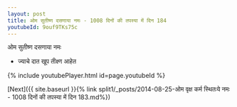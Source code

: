 ```yaml
---
layout: post
title: ओम सुतीष्ण दसणाया नमः - 1008 दिनों की तपस्या में दिन 184
youtubeId: 9ouf9TKs75c
---
```

 
 
 ओम सुतीष्ण दसणाया नमः  
 
 -  ज्याचे दात खूप तीक्ष्ण आहेत 
 
  
 
  
 
 
 
 
 
 


{% include youtubePlayer.html id=page.youtubeId %}
 
[Next]({{ site.baseurl }}{% link  split1/_posts/2014-08-25-ओम वृक्ष कर्म स्थितःये नमः - 1008 दिनों की तपस्या में दिन 183.md%})
 
